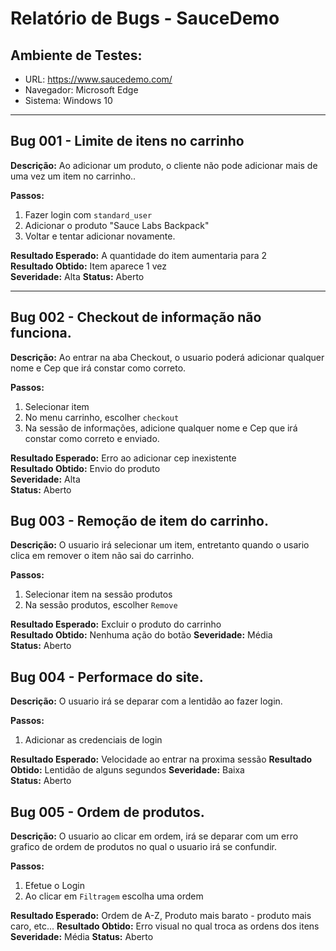 # Relatório de Bugs - SauceDemo

##  Ambiente de Testes:
- URL: https://www.saucedemo.com/
- Navegador: Microsoft Edge
- Sistema: Windows 10

---

##  Bug 001 - Limite de itens no carrinho

**Descrição:** Ao adicionar um produto, o cliente não pode adicionar mais de uma vez um item no carrinho..

**Passos:**
1. Fazer login com `standard_user`
2. Adicionar o produto "Sauce Labs Backpack"
3. Voltar e tentar adicionar novamente.

**Resultado Esperado:** A quantidade do item aumentaria para 2  
**Resultado Obtido:** Item aparece 1 vez  
**Severidade:** Alta 
**Status:** Aberto

---

##  Bug 002 - Checkout de informação não funciona.

**Descrição:** Ao entrar na aba Checkout, o usuario poderá adicionar qualquer nome e Cep que irá constar como correto.

**Passos:**
1. Selecionar item
2. No menu carrinho, escolher `checkout`
3. Na sessão de informações, adicione qualquer nome e Cep que irá constar como correto e enviado.

**Resultado Esperado:** Erro ao adicionar cep inexistente  
**Resultado Obtido:** Envio do produto  
**Severidade:** Alta  
**Status:** Aberto

##  Bug 003 - Remoção de item do carrinho.

**Descrição:** O usuario irá selecionar um item, entretanto quando o usario clica em remover o item não sai do carrinho.

**Passos:**
1. Selecionar item na sessão produtos
2. Na sessão produtos, escolher `Remove`

**Resultado Esperado:** Excluir o produto do carrinho  
**Resultado Obtido:** Nenhuma ação do botão
**Severidade:** Média  
**Status:** Aberto

##  Bug 004 - Performace do site.

**Descrição:** O usuario irá se deparar com a lentidão ao fazer login.

**Passos:**
1. Adicionar as credenciais de login

**Resultado Esperado:** Velocidade ao entrar na proxima sessão
**Resultado Obtido:** Lentidão de alguns segundos
**Severidade:** Baixa  
**Status:** Aberto

##  Bug 005 - Ordem de produtos.

**Descrição:** O usuario ao clicar em ordem, irá se deparar com um erro grafico de ordem de produtos no qual o usuario irá se confundir.

**Passos:**
1. Efetue o Login
2. Ao clicar em `Filtragem` escolha uma ordem
   
**Resultado Esperado:** Ordem de A-Z, Produto mais barato - produto mais caro, etc...
**Resultado Obtido:** Erro visual no qual troca as ordens dos itens
**Severidade:** Média 
**Status:** Aberto
